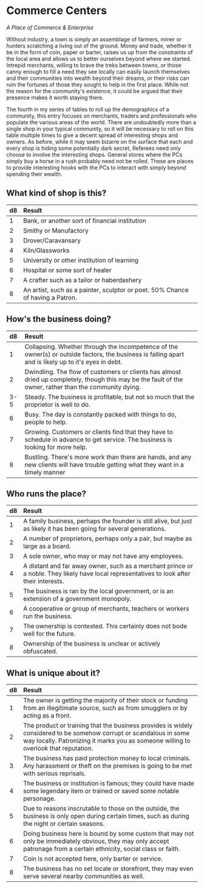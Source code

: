 # Commerce Centers
*A Place of Commerce & Enterprise*

Without industry, a town is simply an assemblage of farmers, miner or hunters scratching a living out of the ground. Money and trade, whether it be in the form of coin, paper or barter, raises us up from the constraints of the local area and allows us to better ourselves beyond where we started. Intrepid merchants, willing to brave the treks between towns, or those canny enough to fill a need they see locally can easily launch themselves and their communities into wealth beyond their dreams, or their risks can ruin the fortunes of those they sought to help in the first place. While not the reason for the community's existence, it could be argued that their presence makes it worth staying there.

The fourth in my series of tables to roll up the demographics of a community, this entry focuses on merchants, traders and professionals who populate the various areas of the world. There are undoubtedly more than a single shop in your typical community, so it will be necessary to roll on this table multiple times to give a decent spread of interesting shops and owners. As before, while it may seem bizarre on the surface that each and every shop is hiding some potentially dark secret, Referees need only choose to involve the interesting shops. General stores where the PCs simply buy a horse in a rush probably need not be rolled. These are places to provide interesting hooks with the PCs to interact with simply beyond spending their wealth.

## What kind of shop is this?
d8 | Result
:--- | :---
1 | Bank, or another sort of financial institution
2 | Smithy or Manufactory
3 | Drover/Caravansary
4 | Kiln/Glassworks
5 | University or other institution of learning
6 | Hospital or some sort of healer
7 | A crafter such as a tailor or haberdashery
8 | An artist, such as a painter, sculptor or poet. 50% Chance of having a Patron.
## How's the business doing?
d8 | Result
:--- | :---
1 | Collapsing. Whether through the incompetence of the owner(s) or outside factors, the business is falling apart and is likely up to it's eyes in debt.
2 | Dwindling. The flow of customers or clients has almost dried up completely, though this may be the fault of the owner, rather than the community dying.
3-5 | Steady. The business is profitable, but not so much that the proprietor is well to do.
6 | Busy. The day is constantly packed with things to do, people to help.
7 | Growing. Customers or clients find that they have to schedule in advance to get service. The business is looking for more help.
8 | Bustling. There's more work than there are hands, and any new clients will have trouble getting what they want in a timely manner

## Who runs the place?
d8 | Result
:--- | :---
1 | A family business, perhaps the founder is still alive, but just as likely it has been going for several generations.
2 | A number of proprietors, perhaps only a pair, but maybe as large as a board.
3 | A sole owner, who may or may not have any employees.
4 | A distant and far away owner, such as a merchant prince or a noble. They likely have local representatives to look after their interests.
5 | The business is ran by the local government, or is an extension of a government monopoly.
6 | A cooperative or group of merchants, teachers or workers run the business.
7 | The ownership is contested. This certainly does not bode well for the future.
8 | Ownership of the business is unclear or actively obfuscated.
	
## What is unique about it?
d8 | Result
:--- | :---
1 | The owner is getting the majority of their stock or funding from an illegitimate source, such as from smugglers or by acting as a front.
2 | The product or training that the business provides is widely considered to be somehow corrupt or scandalous in some way locally. Patronizing it marks you as someone willing to overlook that reputation.
3 | The business has paid protection money to local criminals. Any harassment or theft on the premises is going to be met with serious reprisals.
4 | The business or institution is famous; they could have made some legendary item or trained or saved some notable personage.
5 | Due to reasons inscrutable to those on the outside, the business is only open during certain times, such as during the night or certain seasons.
6 | Doing business here is bound by some custom that may not only be immediately obvious, they may only accept patronage from a certain ethnicity, social class or faith.
7 | Coin is not accepted here, only barter or service.
8 | The business has no set locale or storefront, they may even serve several nearby communities as well.